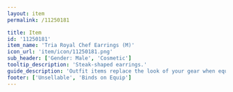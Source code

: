 ```yaml
---
layout: item
permalink: /11250181

title: Item
id: '11250181'
item_name: 'Tria Royal Chef Earrings (M)'
icon_url: 'item/icon/11250181.png'
sub_header: ['Gender: Male', 'Cosmetic']
tooltip_description: 'Steak-shaped earrings.'
guide_description: 'Outfit items replace the look of your gear when equipped.'
footer: ['Unsellable', 'Binds on Equip']
---
```


